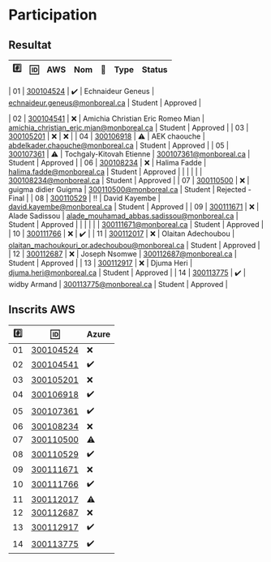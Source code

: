 # Participation


## Resultat


|:hash:| :id:                   | AWS                | Nom                               | :email:                                          | Type    | Status           |
|------|------------------------|--------------------|-----------------------------------|--------------------------------------------------|---------|------------------|

| 01   | [300104524](300104524) | :heavy_check_mark: | Echnaideur Geneus	                | echnaideur.geneus@monboreal.ca	                 | Student | Approved         |



| 02   | [300104541](300104541) | :x:                | Amichia Christian Eric Romeo Mian	| amichia_christian_eric.mian@monboreal.ca         | Student | Approved         |
| 03   | [300105201](300105201) | :x:                | :x:                |
| 04   | [300106918](300106918) | :warning:          | AEK chaouche                      | abdelkader.chaouche@monboreal.ca                 | Student | Approved |
| 05   | [300107361](300107361) | :warning:          | Tochgaly-Kitovah Etienne          | 300107361@monboreal.ca	                         | Student | Approved         |
| 06   | [300108234](300108234) | :x:                | Halima Fadde                      | halima.fadde@monboreal.ca	                       | Student | Approved         |
|      |                        |                    |                                   | 300108234@monboreal.ca                           | Student | Approved         |
| 07   | [300110500](300110500) | :x:                | guigma didier Guigma              | 300110500@monboreal.ca	                         | Student | Rejected - Final | 
| 08   | [300110529](300110529) | :bangbang:         | David Kayembe	                    | david.kayembe@monboreal.ca	                     | Student | Approved         |
| 09   | [300111671](300111671) | :x:                | Alade Sadissou                    | alade_mouhamad_abbas.sadissou@monboreal.ca       | Student | Approved         |
|      |                        |                    |                                   | 300111671@monboreal.ca                           | Student | Approved         |
| 10   | [300111766](300111766) | :x:                | :heavy_check_mark: |
| 11   | [300112017](300112017) | :x:                | Olaitan Adechoubou                | olaitan_machoukouri_or.adechoubou@monboreal.ca	 | Student | Approved         |
| 12   | [300112687](300112687) | :x:                | Joseph Nsomwe	                    | 300112687@monboreal.ca                           | Student | Approved         |
| 13   | [300112917](300112917) | :x:                | Djuma Heri                        | djuma.heri@monboreal.ca	                         | Student | Approved         |
| 14   | [300113775](300113775) | :heavy_check_mark: | widby Armand	                    | 300113775@monboreal.ca	                         | Student | Approved         |

## Inscrits AWS 







|:hash:| :id:                   | Azure              |
|------|------------------------|--------------------|
| 01   | [300104524](300104524) | :x:                |
| 02   | [300104541](300104541) | :heavy_check_mark: |
| 03   | [300105201](300105201) | :x:                |
| 04   | [300106918](300106918) | :heavy_check_mark: |
| 05   | [300107361](300107361) | :heavy_check_mark: |
| 06   | [300108234](300108234) | :x:                |
| 07   | [300110500](300110500) | :warning:          |
| 08   | [300110529](300110529) | :heavy_check_mark: |
| 09   | [300111671](300111671) | :x:                |
| 10   | [300111766](300111766) | :heavy_check_mark: |
| 11   | [300112017](300112017) | :warning:          |
| 12   | [300112687](300112687) | :x:                |
| 13   | [300112917](300112917) | :heavy_check_mark: |
| 14   | [300113775](300113775) | :heavy_check_mark: |


